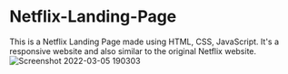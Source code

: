 # Netflix-Landing-Page
This is a Netflix Landing Page made using HTML, CSS, JavaScript. It's a responsive website and also similar to the original Netflix website.
![Screenshot 2022-03-05 190303](https://user-images.githubusercontent.com/72735146/156885464-e962700e-e33c-4bde-a6a7-2498e08c0679.png)

